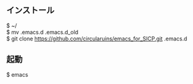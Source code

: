 ## インストール
$ ~/  
$ mv .emacs.d .emacs.d_old  
$ git clone https://github.com/circularuins/emacs_for_SICP.git .emacs.d  

## 起動
$ emacs